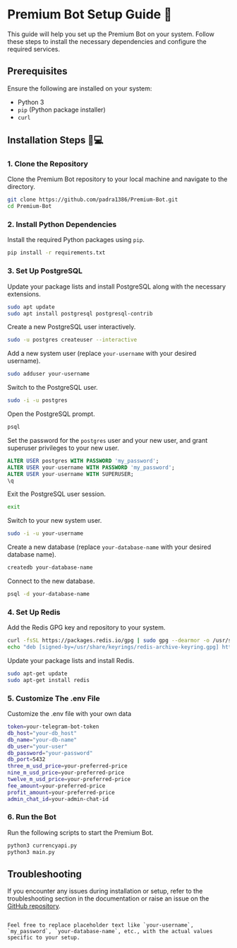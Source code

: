 # Premium Bot Setup Guide 📝

This guide will help you set up the Premium Bot on your system. Follow these steps to install the necessary dependencies and configure the required services.

## Prerequisites

Ensure the following are installed on your system:

- Python 3
- `pip` (Python package installer)
- `curl`

## Installation Steps 🔧💻

### 1. Clone the Repository

Clone the Premium Bot repository to your local machine and navigate to the directory.

```bash
git clone https://github.com/padra1386/Premium-Bot.git
cd Premium-Bot
```

### 2. Install Python Dependencies

Install the required Python packages using `pip`.

```bash
pip install -r requirements.txt
```

### 3. Set Up PostgreSQL

Update your package lists and install PostgreSQL along with the necessary extensions.

```bash
sudo apt update
sudo apt install postgresql postgresql-contrib
```

Create a new PostgreSQL user interactively.

```bash
sudo -u postgres createuser --interactive
```

Add a new system user (replace `your-username` with your desired username).

```bash
sudo adduser your-username
```

Switch to the PostgreSQL user.

```bash
sudo -i -u postgres
```

Open the PostgreSQL prompt.

```bash
psql
```

Set the password for the `postgres` user and your new user, and grant superuser privileges to your new user.

```sql
ALTER USER postgres WITH PASSWORD 'my_password';
ALTER USER your-username WITH PASSWORD 'my_password';
ALTER USER your-username WITH SUPERUSER;
\q
```

Exit the PostgreSQL user session.

```bash
exit
```

Switch to your new system user.

```bash
sudo -i -u your-username
```

Create a new database (replace `your-database-name` with your desired database name).

```bash
createdb your-database-name
```

Connect to the new database.

```bash
psql -d your-database-name
```

### 4. Set Up Redis

Add the Redis GPG key and repository to your system.

```bash
curl -fsSL https://packages.redis.io/gpg | sudo gpg --dearmor -o /usr/share/keyrings/redis-archive-keyring.gpg
echo "deb [signed-by=/usr/share/keyrings/redis-archive-keyring.gpg] https://packages.redis.io/deb $(lsb_release -cs) main" | sudo tee /etc/apt/sources.list.d/redis.list
```

Update your package lists and install Redis.

```bash
sudo apt-get update
sudo apt-get install redis
```

### 5. Customize The .env File

Customize the .env file with your own data

```bash
token=your-telegram-bot-token
db_host="your-db_host"
db_name="your-db-name"
db_user="your-user"
db_password="your-password"
db_port=5432
three_m_usd_price=your-preferred-price
nine_m_usd_price=your-preferred-price
twelve_m_usd_price=your-preferred-price
fee_amount=your-preferred-price
profit_amount=your-preferred-price
admin_chat_id=your-admin-chat-id
```

### 6. Run the Bot

Run the following scripts to start the Premium Bot.

```bash
python3 currencyapi.py
python3 main.py
```

## Troubleshooting

If you encounter any issues during installation or setup, refer to the troubleshooting section in the documentation or raise an issue on the [GitHub repository](https://github.com/padra1386/Premium-Bot/issues).
```

Feel free to replace placeholder text like `your-username`, `my_password`, `your-database-name`, etc., with the actual values specific to your setup.
